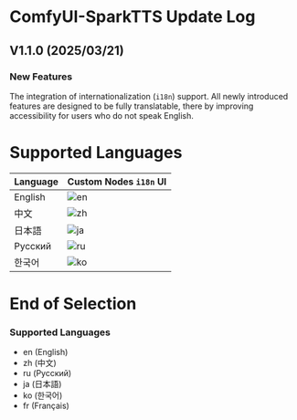 # ComfyUI-SparkTTS Update Log

## V1.1.0 (2025/03/21)
### New Features
The integration of internationalization (`i18n`) support. All newly introduced features are designed to be fully translatable, there by improving accessibility for users who do not speak English.
# Supported Languages
| Language | Custom Nodes `i18n` UI |
|----------|-------|
| English  | ![en](https://github.com/user-attachments/assets/68c05dee-3954-4de8-80b4-c7b322dcedda) |
| 中文     | ![zh](https://github.com/user-attachments/assets/1465ed1e-0104-4079-884a-b1a863b5f2ce) |
| 日本語   | ![ja](https://github.com/user-attachments/assets/4a93635f-7eba-4d01-bbc5-b1541fac8a8e) |
| Русский  | ![ru](https://github.com/user-attachments/assets/6ff3d2d8-ab32-45f8-a949-14f9edc121d3) |
| 한국어   | ![ko](https://github.com/user-attachments/assets/955fc165-785c-4d56-9a10-a840669bdac2) |
# End of Selection

### Supported Languages
  - en (English)
  - zh (中文)
  - ru (Русский)
  - ja (日本語)
  - ko (한국어)
  - fr (Français)
